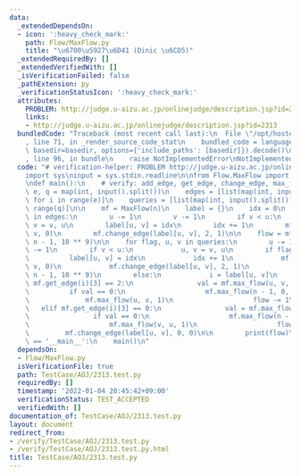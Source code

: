 ```yaml
---
data:
  _extendedDependsOn:
  - icon: ':heavy_check_mark:'
    path: Flow/MaxFlow.py
    title: "\u6700\u5927\u6D41 (Dinic \u6CD5)"
  _extendedRequiredBy: []
  _extendedVerifiedWith: []
  _isVerificationFailed: false
  _pathExtension: py
  _verificationStatusIcon: ':heavy_check_mark:'
  attributes:
    PROBLEM: http://judge.u-aizu.ac.jp/onlinejudge/description.jsp?id=2313
    links:
    - http://judge.u-aizu.ac.jp/onlinejudge/description.jsp?id=2313
  bundledCode: "Traceback (most recent call last):\n  File \"/opt/hostedtoolcache/Python/3.10.2/x64/lib/python3.10/site-packages/onlinejudge_verify/documentation/build.py\"\
    , line 71, in _render_source_code_stat\n    bundled_code = language.bundle(stat.path,\
    \ basedir=basedir, options={'include_paths': [basedir]}).decode()\n  File \"/opt/hostedtoolcache/Python/3.10.2/x64/lib/python3.10/site-packages/onlinejudge_verify/languages/python.py\"\
    , line 96, in bundle\n    raise NotImplementedError\nNotImplementedError\n"
  code: "# verification-helper: PROBLEM http://judge.u-aizu.ac.jp/onlinejudge/description.jsp?id=2313\n\
    import sys\ninput = sys.stdin.readline\n\nfrom Flow.MaxFlow import MaxFlow\n\n\
    \ndef main():\n    # verify: add_edge, get_edge, change_edge, max_flow\n    n,\
    \ e, q = map(int, input().split())\n    edges = [list(map(int, input().split()))\
    \ for i in range(e)]\n    queries = [list(map(int, input().split())) for i in\
    \ range(q)]\n\n    mf = MaxFlow(n)\n    label = {}\n    idx = 0\n    for u, v\
    \ in edges:\n        u -= 1\n        v -= 1\n        if v < u:\n            u,\
    \ v = v, u\n        label[u, v] = idx\n        idx += 1\n        mf.add_edge(u,\
    \ v, 0)\n        mf.change_edge(label[u, v], 2, 1)\n\n    flow = mf.max_flow(0,\
    \ n - 1, 10 ** 9)\n\n    for flag, u, v in queries:\n        u -= 1\n        v\
    \ -= 1\n        if v < u:\n            u, v = v, u\n        if flag == 1:\n  \
    \          label[u, v] = idx\n            idx += 1\n            mf.add_edge(u,\
    \ v, 0)\n            mf.change_edge(label[u, v], 2, 1)\n            flow += mf.max_flow(0,\
    \ n - 1, 10 ** 9)\n        else:\n            i = label[u, v]\n            if\
    \ mf.get_edge(i)[3] == 2:\n                val = mf.max_flow(u, v, 1)\n      \
    \          if val == 0:\n                    mf.max_flow(n - 1, 0, 1)\n      \
    \              mf.max_flow(u, v, 1)\n                    flow -= 1\n         \
    \   elif mf.get_edge(i)[3] == 0:\n                val = mf.max_flow(v, u, 1)\n\
    \                if val == 0:\n                    mf.max_flow(n - 1, 0, 1)\n\
    \                    mf.max_flow(v, u, 1)\n                    flow -= 1\n   \
    \         mf.change_edge(label[u, v], 0, 0)\n\n        print(flow)\n\n\nif __name__\
    \ == '__main__':\n    main()\n"
  dependsOn:
  - Flow/MaxFlow.py
  isVerificationFile: true
  path: TestCase/AOJ/2313.test.py
  requiredBy: []
  timestamp: '2022-01-04 20:45:42+09:00'
  verificationStatus: TEST_ACCEPTED
  verifiedWith: []
documentation_of: TestCase/AOJ/2313.test.py
layout: document
redirect_from:
- /verify/TestCase/AOJ/2313.test.py
- /verify/TestCase/AOJ/2313.test.py.html
title: TestCase/AOJ/2313.test.py
---
```

